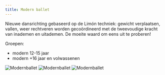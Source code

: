 ```yaml
---
title: Modern ballet
---
```

Nieuwe dansrichting gebaseerd op de Limón techniek: gewicht verplaatsen, vallen, weer rechtveren worden gecoördineerd met de tweevoudige kracht van inademen en uitademen. De moeite waard om eens uit te proberen!

Groepen:

* modern 12-15 jaar
* modern +16 jaar en volwassenen

![Modernballet](/pictures/dansrichtingen/modernballet1.jpg)
![Modernballet](/pictures/dansrichtingen/modernballet2.jpg)
![Modernballet](/pictures/dansrichtingen/modernballet3.jpg)

